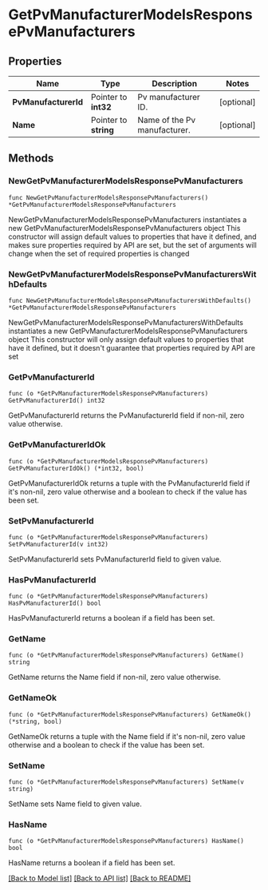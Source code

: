 # GetPvManufacturerModelsResponsePvManufacturers

## Properties

Name | Type | Description | Notes
------------ | ------------- | ------------- | -------------
**PvManufacturerId** | Pointer to **int32** | Pv manufacturer ID. | [optional] 
**Name** | Pointer to **string** | Name of the Pv manufacturer. | [optional] 

## Methods

### NewGetPvManufacturerModelsResponsePvManufacturers

`func NewGetPvManufacturerModelsResponsePvManufacturers() *GetPvManufacturerModelsResponsePvManufacturers`

NewGetPvManufacturerModelsResponsePvManufacturers instantiates a new GetPvManufacturerModelsResponsePvManufacturers object
This constructor will assign default values to properties that have it defined,
and makes sure properties required by API are set, but the set of arguments
will change when the set of required properties is changed

### NewGetPvManufacturerModelsResponsePvManufacturersWithDefaults

`func NewGetPvManufacturerModelsResponsePvManufacturersWithDefaults() *GetPvManufacturerModelsResponsePvManufacturers`

NewGetPvManufacturerModelsResponsePvManufacturersWithDefaults instantiates a new GetPvManufacturerModelsResponsePvManufacturers object
This constructor will only assign default values to properties that have it defined,
but it doesn't guarantee that properties required by API are set

### GetPvManufacturerId

`func (o *GetPvManufacturerModelsResponsePvManufacturers) GetPvManufacturerId() int32`

GetPvManufacturerId returns the PvManufacturerId field if non-nil, zero value otherwise.

### GetPvManufacturerIdOk

`func (o *GetPvManufacturerModelsResponsePvManufacturers) GetPvManufacturerIdOk() (*int32, bool)`

GetPvManufacturerIdOk returns a tuple with the PvManufacturerId field if it's non-nil, zero value otherwise
and a boolean to check if the value has been set.

### SetPvManufacturerId

`func (o *GetPvManufacturerModelsResponsePvManufacturers) SetPvManufacturerId(v int32)`

SetPvManufacturerId sets PvManufacturerId field to given value.

### HasPvManufacturerId

`func (o *GetPvManufacturerModelsResponsePvManufacturers) HasPvManufacturerId() bool`

HasPvManufacturerId returns a boolean if a field has been set.

### GetName

`func (o *GetPvManufacturerModelsResponsePvManufacturers) GetName() string`

GetName returns the Name field if non-nil, zero value otherwise.

### GetNameOk

`func (o *GetPvManufacturerModelsResponsePvManufacturers) GetNameOk() (*string, bool)`

GetNameOk returns a tuple with the Name field if it's non-nil, zero value otherwise
and a boolean to check if the value has been set.

### SetName

`func (o *GetPvManufacturerModelsResponsePvManufacturers) SetName(v string)`

SetName sets Name field to given value.

### HasName

`func (o *GetPvManufacturerModelsResponsePvManufacturers) HasName() bool`

HasName returns a boolean if a field has been set.


[[Back to Model list]](../README.md#documentation-for-models) [[Back to API list]](../README.md#documentation-for-api-endpoints) [[Back to README]](../README.md)



